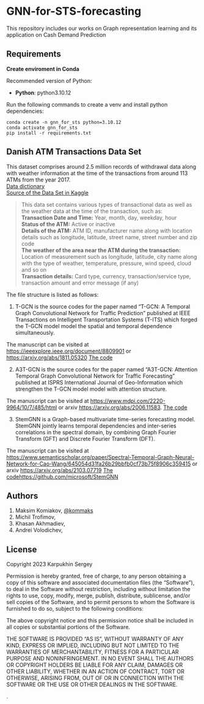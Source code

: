 # GNN-for-STS-forecasting

This repository includes our works on Graph representation learning and its application on Cash Demand Prediction

## Requirements
**Create enviroment in Conda**

Recommended version of Python:

* **Python**: python3.10.12

Run the following commands to create a venv and install python dependencies:
```setup
conda create -n gnn_for_sts python=3.10.12
conda activate gnn_for_sts
pip install -r requirements.txt
```

## Danish ATM Transactions Data Set
This dataset comprises around 2.5 million records of withdrawal data along with weather information at the time of the transactions from around 113 ATMs from the year 2017.     
[Data dictionary](/src/assets/RDS+Data+dictionary.pdf)  
[Source of the Data Set in Kaggle](https://www.kaggle.com/sparnord/danish-atm-transactions)  

> This data set contains various types of transactional data as well as the weather data at the time of the transaction, such as:  
**Transaction Date and Time:** Year, month, day, weekday, hour  
**Status of the ATM:** Active or inactive  
**Details of the ATM:** ATM ID, manufacturer name along with location details such as longitude, latitude, street name, street number and zip code  
**The weather of the area near the ATM during the transaction:** Location of measurement such as longitude, latitude, city name along with the type of weather, temperature, pressure, wind speed, cloud and so on  
**Transaction details:** Card type, currency, transaction/service type, transaction amount and error message (if any) 



The file structure is listed as follows:

1) T-GCN is the source codes for the paper named “T-GCN: A Temporal Graph Convolutional Network for Traffic Prediction” published at IEEE Transactions on Intelligent Transportation Systems (T-ITS) which forged the T-GCN model model the spatial and temporal dependence simultaneously.

The manuscript can be visited at https://ieeexplore.ieee.org/document/8809901 or https://arxiv.org/abs/1811.05320
[The code](https://github.com/lehaifeng/T-GCN/tree/master/T-GCN)

2) A3T-GCN is the source codes for the paper named “A3T-GCN: Attention Temporal Graph Convolutional Network for Traffic Forecasting” published at ISPRS International Journal of Geo-Information which strengthen the T-GCN model model with attention structure.

The manuscript can be visited at https://www.mdpi.com/2220-9964/10/7/485/html or arxiv https://arxiv.org/abs/2006.11583.
[The code](https://github.com/lehaifeng/T-GCN/tree/master/A3T-GCN)

3) StemGNN is a Graph-based multivariate time-series forecasting model. StemGNN jointly learns temporal dependencies and inter-series correlations in the spectral domain, by combining Graph Fourier Transform (GFT) and Discrete Fourier Transform (DFT).

The manuscript can be visited at https://www.semanticscholar.org/paper/Spectral-Temporal-Graph-Neural-Network-for-Cao-Wang/645054d31fa26b29bbfb0cf73b75f8906c359415 or arxiv https://arxiv.org/abs/2103.07719
[The code](https://github.com/microsoft/StemGNN)https://github.com/microsoft/StemGNN

## Authors

1. Maksim Komiakov, [@kommaks](https://github.com/kommaks)
2. Michil Trofimov,
3. Khasan Akhmadiev,
4. Andrei Volodichev, 


## License

Copyright 2023 Karpukhin Sergey

Permission is hereby granted, free of charge, to any person obtaining a copy of this software and associated documentation files (the “Software”), to deal in the Software without restriction, including without limitation the rights to use, copy, modify, merge, publish, distribute, sublicense, and/or sell copies of the Software, and to permit persons to whom the Software is furnished to do so, subject to the following conditions:

The above copyright notice and this permission notice shall be included in all copies or substantial portions of the Software.

THE SOFTWARE IS PROVIDED “AS IS”, WITHOUT WARRANTY OF ANY KIND, EXPRESS OR IMPLIED, INCLUDING BUT NOT LIMITED TO THE WARRANTIES OF MERCHANTABILITY, FITNESS FOR A PARTICULAR PURPOSE AND NONINFRINGEMENT. IN NO EVENT SHALL THE AUTHORS OR COPYRIGHT HOLDERS BE LIABLE FOR ANY CLAIM, DAMAGES OR OTHER LIABILITY, WHETHER IN AN ACTION OF CONTRACT, TORT OR OTHERWISE, ARISING FROM, OUT OF OR IN CONNECTION WITH THE SOFTWARE OR THE USE OR OTHER DEALINGS IN THE SOFTWARE.






.
